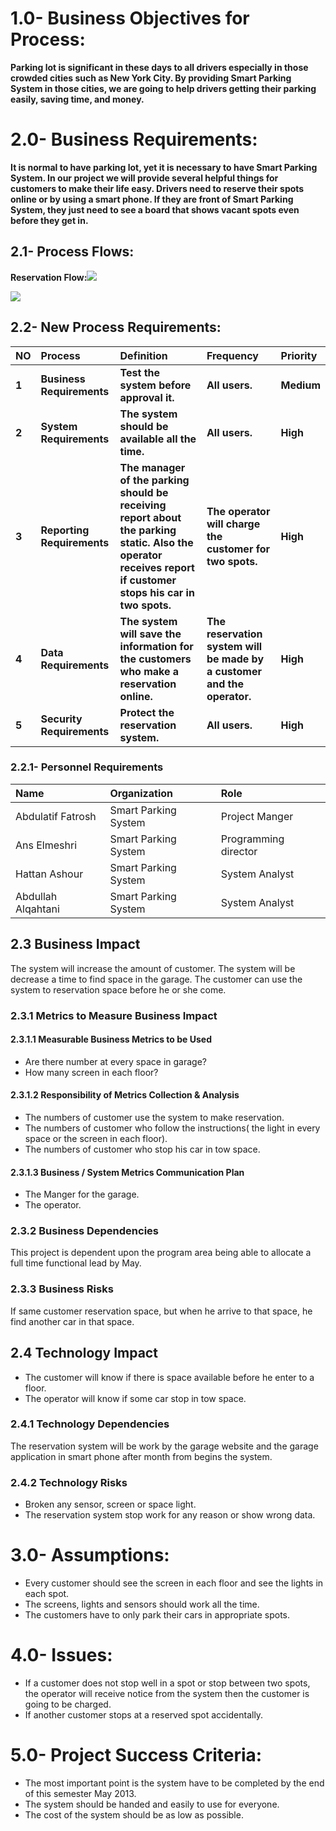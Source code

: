 # 1.0- Business Objectives for Process: #
**Parking lot is significant in these days to all drivers especially in those crowded cities such as New York City. By providing Smart Parking System in those cities, we are going to help drivers getting their parking easily, saving time, and money.**

# 2.0- Business Requirements: #
**It is normal to have parking lot, yet it is necessary to have Smart Parking System. In our project we will provide several helpful things for customers to make their life easy. Drivers need to reserve their spots online or by using a smart phone. If they are front of Smart Parking System, they just need to see a board that shows vacant spots even before they get in.**

## 2.1- Process Flows: ##

**Reservation Flow:**<img src='http://oi47.tinypic.com/2crogpg.jpg' />

<img src='http://i47.tinypic.com/122dxsi.jpg' />

## 2.2- New Process Requirements: ##

| **NO** | **Process** | **Definition** | **Frequency** |**Priority** |
|:-------|:------------|:---------------|:--------------|:------------|
| **1**  | **Business Requirements** | **Test the system before approval it.** | **All users.** |**Medium**   |
| **2**  | **System Requirements** | **The system should be available all the time.** | **All users.** |**High**     |
| **3**  | **Reporting Requirements** | **The manager of the parking should be receiving report about the parking static. Also the operator receives report if customer stops his car in two spots.** | **The operator will charge the customer for two spots.** |**High**     |
| **4**  | **Data Requirements** | **The system will save the information for the customers who make a reservation online.** | **The reservation system will be made by a customer and the operator.** |**High**     |
| **5**  | **Security Requirements** | **Protect the reservation system.** | **All users.** |**High**     |

### 2.2.1- Personnel Requirements ###
| **Name** | **Organization** | **Role** |
|:---------|:-----------------|:---------|
| Abdulatif Fatrosh | Smart Parking System | Project Manger |
| Ans Elmeshri | Smart Parking System | Programming director |
| Hattan Ashour | Smart Parking System | System Analyst |
| Abdullah Alqahtani | Smart Parking System | System Analyst |

## 2.3 Business Impact ##
The system will increase the amount of customer.  The system will be decrease a time to find space in the garage.  The customer can use the system to reservation space before he or she come.

### 2.3.1 Metrics to Measure Business Impact ###

#### 2.3.1.1 Measurable Business Metrics to be Used ####
  * Are there number at every space in garage?
  * How many screen in each floor?

#### 2.3.1.2 Responsibility of Metrics Collection & Analysis ####
  * The numbers of customer use the system to make reservation.
  * The numbers of customer who follow the instructions( the light in every space or the screen in each floor).
  * The numbers of customer who stop his car in tow space.

#### 2.3.1.3 Business / System Metrics Communication Plan ####
  * The Manger for the garage.
  * The operator.

### 2.3.2 Business Dependencies ###
This project is dependent upon the program area being able to allocate a full time functional lead by May.

### 2.3.3 Business Risks ###
If same customer reservation space, but when he arrive to that space, he find another car in that space.

## 2.4 Technology Impact ##
  * The customer will know if there is space available before he enter to a floor.
  * The operator will know if some car stop in tow space.

### 2.4.1 Technology Dependencies ###
The reservation system will be work by the garage website and the garage application in smart phone after month from begins the system.

### 2.4.2 Technology Risks ###
  * Broken any sensor, screen or space light.
  * The reservation system stop work for any reason or show wrong data.

# 3.0- Assumptions: #
  * Every customer should see the screen in each floor and see the lights in each spot.
  * The screens, lights and sensors should work all the time.
  * The customers have to only park their cars in appropriate spots.

# 4.0- Issues: #
  * If a customer does not stop well in a spot or stop between two spots, the operator will receive notice from the system then the customer is going to be charged.
  * If another customer stops at a reserved spot accidentally.

# 5.0- Project Success Criteria: #
  * The most important point is the system have to be completed by the end of this semester May 2013.
  * The system should be handed and easily to use for everyone.
  * The cost of the system should be as low as possible.